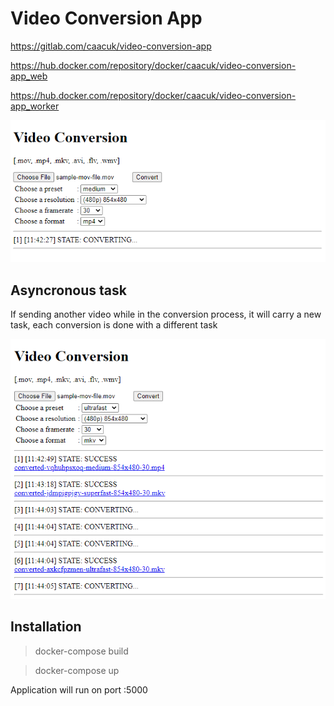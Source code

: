# Video Conversion App
https://gitlab.com/caacuk/video-conversion-app

https://hub.docker.com/repository/docker/caacuk/video-conversion-app_web

https://hub.docker.com/repository/docker/caacuk/video-conversion-app_worker

![Video Conversion](https://github.com/caacuk/video-conversion-app/blob/master/Capture.PNG?raw=true)

## Asyncronous task
If sending another video while in the conversion process, it will carry a new task, each conversion is done with a different task

![Video Conversion](https://github.com/caacuk/video-conversion-app/blob/master/Capture2.PNG?raw=true)


## Installation

> docker-compose build

> docker-compose up

Application will run on port :5000
